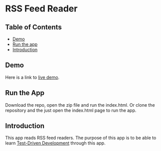 # RSS Feed Reader

## Table of Contents

- [Demo](#demo)
- [Run the app](#run-the-app)
- [Introduction](#introduction)

## Demo

Here is a link to [live demo](#).

## Run the App

Download the repo, open the zip file and run the index.html.
Or clone the repository and the just open the index.html page to run the app.

## Introduction

This app reads RSS feed readers. The purpose of this app is to be able to learn [Test-Driven Development](https://en.wikipedia.org/wiki/Test-driven_development) through this app.
